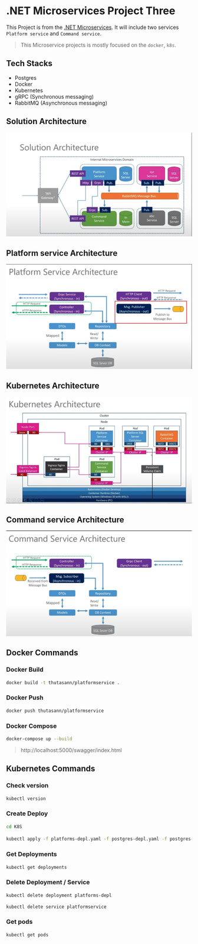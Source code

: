 # .NET Microservices Project Three

This Project is from the [.NET Microservices](https://www.youtube.com/watch?v=DgVjEo3OGBI).
It will include two services `Platform service` and `Command service`.

> This Microservice projects is mostly focused on the `docker`, `k8s`.

## Tech Stacks

-   Postgres
-   Docker
-   Kubernetes
-   gRPC (Synchronous messaging)
-   RabbitMQ (Asynchronous messaging)

## Solution Architecture

![Solution Architecture](examples/solution-architecture.png)

## Platform service Architecture

![Platform service Architecture](examples/platform-service-architecture.png)

## Kubernetes Architecture

![Kubernetes Architecture](examples/kubernetes-architecture.png)

## Command service Architecture

![Command service Architecture](examples/command-service-architecture.png)

## Docker Commands

### Docker Build

```bash
docker build -t thutasann/platformservice .
```

### Docker Push

```bash
docker push thutasann/platformservice
```

### Docker Compose

```bash
docker-compose up --build
```

> http://localhost:5000/swagger/index.html <br/>

## Kubernetes Commands

### Check version

```bash
kubectl version
```

### Create Deploy

```bash
cd K8S

kubectl apply -f platforms-depl.yaml -f postgres-depl.yaml -f postgres-service.yaml
```

### Get Deployments

```bash
kubectl get deployments
```

### Delete Deployment / Service

```bash
kubectl delete deployment platforms-depl
```

```bash
kubectl delete service platformservice
```

### Get pods

```bash
kubectl get pods
```
